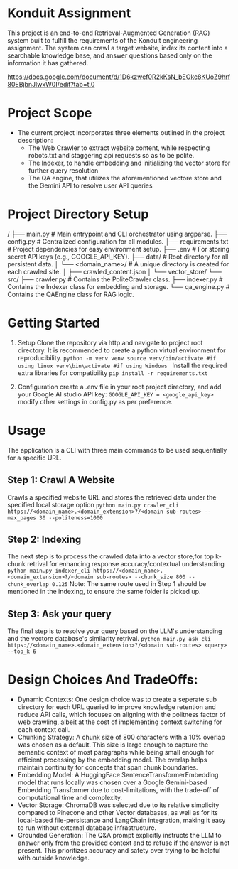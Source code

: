 # Konduit Assignment
This project is an end-to-end Retrieval-Augmented Generation (RAG) system built to fulfill the requirements of the Konduit engineering assignment. The system can crawl a target website, index its content into a searchable knowledge base, and answer questions based only on the information it has gathered.

https://docs.google.com/document/d/1D6kzwef0R2kKsN_bEOkc8KUoZ9hrf80EBjbnJlwxW0I/edit?tab=t.0


# Project Scope
- The current project incorporates three elements outlined in the project description:
    - The Web Crawler to extract website content, while respecting robots.txt and staggering api requests so as to be polite.
    - The Indexer, to handle embedding and initializing the vector store for further query resolution
    - The QA engine, that utilizes the aforementioned vectore store and the Gemini API to resolve user API queries

# Project Directory Setup
/
├── main.py             # Main entrypoint and CLI orchestrator using argparse.
├── config.py           # Centralized configuration for all modules.
├── requirements.txt    # Project dependencies for easy environment setup.
├── .env                # For storing secret API keys (e.g., GOOGLE_API_KEY).
├── data/               # Root directory for all persistent data.
│   └── <domain_name>/  # A unique directory is created for each crawled site.
│       ├── crawled_content.json
│       └── vector_store/
└── src/
    ├── crawler.py      # Contains the PoliteCrawler class.
    ├── indexer.py      # Contains the Indexer class for embedding and storage.
    └── qa_engine.py    # Contains the QAEngine class for RAG logic.

# Getting Started
1. Setup
Clone the repository via http and navigate to project root directory. It is recommended to create a python virtual environment for reproducibility.
`
python -m venv venv
source venv/bin/activate #if  using linux
venv\bin\activate #if using Windows 
`
Install the required extra libraries for compatibility
`
pip install -r requirements.txt
`

2. Configuration
create a .env file in your root project directory, and add your Google AI studio API key:
`
GOOGLE_API_KEY = <google_api_key>
`
modify other settings in config.py as per preference.

# Usage
The application is a CLI with three main commands to be used sequentially for a specific URL.

## Step 1: Crawl A Website
Crawls a specified website URL and stores the retrieved data under the specified local storage option
`
python main.py crawler_cli https://<domain_name>.<domain_extension>?/<domain sub-routes> --max_pages 30 --politeness=1000
`
## Step 2: Indexing 
The next step is to process the crawled data into a vector store,for top k-chunk retrival for enhancing response accuracy/contextual understanding
`
python main.py indexer_cli https://<domain_name>.<domain_extension>?/<domain sub-routes> --chunk_size 800 --chunk_overlap 0.125
`
Note: The same route used in Step 1 should be mentioned in the indexing, to ensure the same folder is picked up.

## Step 3: Ask your query
The final step is to resolve your query based on the LLM's understanding and the vectore database's similarity retrival.
`
python main.py ask_cli https://<domain_name>.<domain_extension>?/<domain sub-routes> <query> --top_k 6
`

# Design Choices And TradeOffs:
- Dynamic Contexts: One design choice was to create a seperate sub directory for each URL queried to improve knowledge retention and reduce API calls, which focuses on aligning with the politness factor of web crawling, albeit at the cost of implementing context switching for each context call.
- Chunking Strategy: A chunk size of 800 characters with a 10% overlap was chosen as a default. This size is large enough to capture the semantic context of most paragraphs while being small enough for efficient processing by the embedding model. The overlap helps maintain continuity for concepts that span chunk boundaries.
- Embedding Model: A HuggingFace SentenceTransformerEmbedding model that runs locally was chosen over a Google Gemini-based Embedding Transformer due to cost-limitations, with the trade-off of computational time and complexity.
- Vector Storage: ChromaDB was selected due to its relative simplicity compared to Pinecone and other Vector databases, as well as for its local-based file-persistance and LangChain integration, making it easy to run without external database infrastructure.
- Grounded Generation: The Q&A prompt explicitly instructs the LLM to answer only from the provided context and to refuse if the answer is not present. This prioritizes accuracy and safety over trying to be helpful with outside knowledge.

